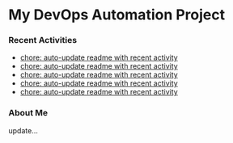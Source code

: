# My DevOps Automation Project

### Recent Activities
<!-- activity:START -->
- [chore: auto-update readme with recent activity](https://github.com/kaigiii/mybowling-app/commit/b70ac310e00d75676121df914b32728a21853fbb)
- [chore: auto-update readme with recent activity](https://github.com/kaigiii/mybowling-app/commit/860058a129e8673989e46b7b26ff8ff5b612dd0d)
- [chore: auto-update readme with recent activity](https://github.com/kaigiii/mybowling-app/commit/f0557a22f9c7f53421908411da376bc24a65ea5c)
- [chore: auto-update readme with recent activity](https://github.com/kaigiii/mybowling-app/commit/f507568574149189e35e6c4085ef35bf31963524)
- [chore: auto-update readme with recent activity](https://github.com/kaigiii/mybowling-app/commit/8d5fbf74e6320b307bff4a7f88e5f3d4f0be11d6)
<!-- activity:END -->

### About Me
<!-- MYLINKS:START -->
<!-- MYLINKS:END -->

update...
